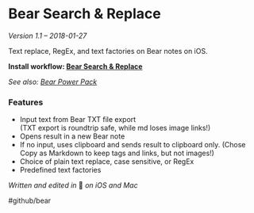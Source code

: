 # Bear Search & Replace
*Version 1.1 – 2018-01-27*

Text replace, RegEx, and text factories on Bear notes on iOS.

**Install workflow: [Bear Search & Replace](https://workflow.is/workflows/1c1d07a554b54822a98ea5fb16147aad)**

*See also: [Bear Power Pack](https://github.com/rovest/Bear-Power-Pack/blob/master/README.md)*

### Features
- Input text from Bear TXT file export  
	(TXT export is roundtrip safe, while md loses image links!)
- Opens result in a new Bear note
- If no input, uses clipboard and sends result to clipboard only. (Chose Copy as Markdown to keep tags and links, but not images!)
- Choice of plain text replace, case sensitive, or RegEx
- Predefined text factories

*Written and edited in* 🐻 *on iOS and Mac*

#github/bear